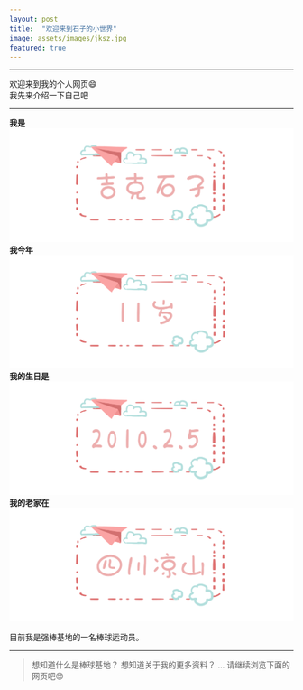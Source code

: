 ```yaml
---
layout: post
title:  "欢迎来到石子的小世界"
image: assets/images/jksz.jpg
featured: true
---  
```


****
欢迎来到我的个人网页😄  
我先来介绍一下自己吧  
****
**我是**  
![100](../assets/images/石子x.png)  
**我今年**  
![100](../assets/images/11x.png)  
**我的生日是**  
![100](../assets/images/生日x.png)  
**我的老家在**  
![100](../assets/images/四川x.png)  

目前我是强棒基地的一名棒球运动员。

---
> 想知道什么是棒球基地？
> 想知道关于我的更多资料？
> ...
> 请继续浏览下面的网页吧😊


  
